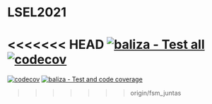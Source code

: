 # LSEL2021

<<<<<<< HEAD
[![baliza - Test all](https://github.com/lsel21a/LSEL/actions/workflows/test_baliza.yml/badge.svg?branch=devel)](https://github.com/lsel21a/LSEL/actions/workflows/test_baliza.yml)
[![codecov](https://codecov.io/gh/lsel21a/LSEL/branch/devel/graph/badge.svg?token=X4B7AYNMRT)](https://app.codecov.io/gh/lsel21a/LSEL/branch/devel)
=======
[![codecov](https://codecov.io/gh/lsel21a/LSEL/branch/master/graph/badge.svg?token=X4B7AYNMRT)](https://codecov.io/gh/lsel21a/LSEL)
[![baliza - Test and code coverage](https://github.com/lsel21a/LSEL/actions/workflows/test_baliza.yml/badge.svg?branch=master)](https://github.com/lsel21a/LSEL/actions/workflows/test_baliza.yml)
>>>>>>> origin/fsm_juntas
